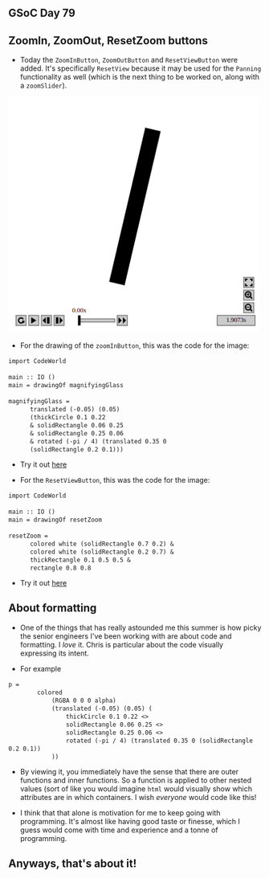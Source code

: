 ## GSoC Day 79

## ZoomIn, ZoomOut, ResetZoom buttons

- Today the ```ZoomInButton```, ```ZoomOutButton``` and ```ResetViewButton```  were added.
  It's specifically ```ResetView``` because it may be used for the ```Panning``` functionality
  as well (which is the next thing to be worked on, along with a ```zoomSlider```).
  
<img src="/images/GSoc_/zoombuttons.png" width="500">

- For the drawing of the ```zoomInButton```, this was the code for the image:

```
import CodeWorld

main :: IO ()
main = drawingOf magnifyingGlass 

magnifyingGlass = 
      translated (-0.05) (0.05) 
      (thickCircle 0.1 0.22  
      & solidRectangle 0.06 0.25
      & solidRectangle 0.25 0.06 
      & rotated (-pi / 4) (translated 0.35 0
      (solidRectangle 0.2 0.1)))
```
- Try it out [here](https://code.world/haskell#PY_-qCEXBDA20q4rFLCWKQg)

- For the ```ResetViewButton```, this was the code for the image:

```
import CodeWorld

main :: IO ()
main = drawingOf resetZoom

resetZoom = 
      colored white (solidRectangle 0.7 0.2) &
      colored white (solidRectangle 0.2 0.7) &
      thickRectangle 0.1 0.5 0.5 & 
      rectangle 0.8 0.8
```
- Try it out [here](https://code.world/haskell#Phr10XlWAEc5G-uGHsbSIJg)

## About formatting

- One of the things that has really astounded me this summer is how picky the senior engineers I've been
  working with are about code and formatting. I *love* it. Chris is particular about the code visually
  expressing its intent. 
  
- For example

```
p =
        colored
            (RGBA 0 0 0 alpha)
            (translated (-0.05) (0.05) (
                thickCircle 0.1 0.22 <>
                solidRectangle 0.06 0.25 <>
                solidRectangle 0.25 0.06 <>
                rotated (-pi / 4) (translated 0.35 0 (solidRectangle 0.2 0.1))
            ))

```
- By viewing it, you immediately have the sense that there are outer functions and inner functions.
  So a function is applied to other nested values (sort of like you would imagine ```html``` would
  visually show which attributes are in which containers. I wish *everyone* would code like this!
  
- I think that that alone is motivation for me to keep going with programming. It's almost like 
  having good taste or finesse, which I guess would come with time and experience and a tonne of
  programming.
  
## Anyways, that's about it!

